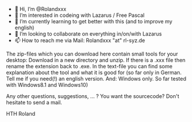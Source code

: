 - 👋 Hi, I’m @Rolandxxx
- 👀 I’m interested in codeing with Lazarus / Free Pascal
- 🌱 I’m currently learning to get better with this (and to improve my english)
- 💞️ I’m looking to collaborate on everything in/on/with Lazarus
- 📫 How to reach me via Mail: Rolandxxx "at" rl-syz.de


The zip-files which you can download here contain small tools for your desktop: 
Download in a new directory and unzip. If there is a .xxx file then rename the extension back to .exe. In the
text-file you can find some explanation about the tool and what it is good for (so far only in German. Tell 
me if you need(!) an english version. And: Windows only. So far tested with Windows8.1 and Windows10)

Any other questions, suggestions, ... ? You want the sourcecode? Don't hesitate to send a mail. 

HTH
Roland

<!---
Rolandxxx/Rolandxxx is a ✨ special ✨ repository because its `README.md` (this file) appears on your GitHub profile.
You can click the Preview link to take a look at your changes.
--->
